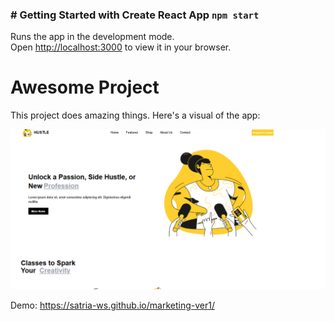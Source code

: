
### # Getting Started with Create React App `npm start`

Runs the app in the development mode.\
Open [http://localhost:3000](http://localhost:3000) to view it in your browser.

# Awesome Project

This project does amazing things. Here's a visual of the app:

![alt text]({881AFBAC-5EEF-4DCC-97B1-8A47663391DB}.png)

Demo: https://satria-ws.github.io/marketing-ver1/